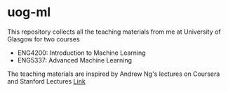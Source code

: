 # uog-ml

This repository collects all the teaching materials from me at University of Glasgow for two courses
- ENG4200: Introduction to Machine Learning
- ENG5337: Advanced Machine Learning

The teaching materials are inspired by Andrew Ng's lectures on Coursera and Stanford Lectures [Link](https://www.youtube.com/watch?v=jGwO_UgTS7I&list=PLoROMvodv4rMiGQp3WXShtMGgzqpfVfbU)
